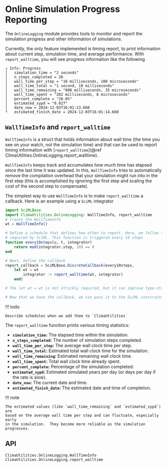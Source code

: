 # Online Simulation Progress Reporting

The `OnlineLogging` module provides tools to monitor and report the simulation
progress and other information of simulations.

Currently, the only feature implemented is timing report, to print information
about current step, simulation time, and average performance. With
`report_walltime`, you will see progress information like the following
```
┌ Info: Progress
│   simulation_time = "2 seconds"
│   n_steps_completed = 20
│   wall_time_per_step = "10 milliseconds, 100 microseconds"
│   wall_time_total = "1 second, 10 milliseconds"
│   wall_time_remaining = "808 milliseconds, 35 microseconds"
│   wall_time_spent = "202 milliseconds, 8 microseconds"
│   percent_complete = "20.0%"
│   estimated_sypd = "0.027"
│   date_now = 2024-12-03T16:01:13.660
└   estimated_finish_date = 2024-12-03T16:01:14.660
```

## `WallTimeInfo` and `report_walltime`

`WallTimeInfo` is a struct that holds information about wall time (the time you
see on your watch, not the simulation time) and that can be used to report
timing information with [`report_walltime`](@ref ClimaUtilities.OnlineLogging.report_walltime).

`WallTimeInfo` keeps track and accumulates how much time has elapsed since the
last time it was updated. In this, `WallTimeInfo` tries to automatically remove
the compilation overhead that your simulation might run into in the first step
(this is accomplished by ignoring the first step and scaling the cost of the
second step to compensate).

The simplest way to use `WallTimeInfo` is to make `report_walltime` a callback.
Here is an example using a `SciML` integrator
```julia
import SciMLBase
import ClimaUtilities.OnlineLogging: WallTimeInfo, report_walltime
# Create the WallTimeInfo
wt = WallTimeInfo()

# Define a schedule that defines how often to report. Here, we follow the signature
# required by SciML. This function is triggered every 10 steps
function every10steps(u, t, integrator)
    return mod(integrator.step, 10) == 0
end

# Next, define the callback
report_callback = SciMLBase.DiscreteCallback(every10steps,
    let wt = wt
        integrator -> report_walltime(wt, integrator)
    end)

# The let wt = wt is not strickly required, but it can improve type-stability and performance

# Now that we have the callback, we can pass it to the SciML constructor for the integrator
```

!!! todo

    Describe schedules when we add them to `ClimaUtilities`

The `report_walltime` function prints various timing statistics:

* **`simulation_time`:** The elapsed time within the simulation.
* **`n_steps_completed`:** The number of simulation steps completed.
* **`wall_time_per_step`:** The average wall clock time per step.
* **`wall_time_total`:** Estimated total wall clock time for the simulation.
* **`wall_time_remaining`:** Estimated remaining wall clock time.
* **`wall_time_spent`:** Total wall clock time already spent.
* **`percent_complete`:** Percentage of the simulation completed.
* **`estimated_sypd`:** Estimated simulated years per day (or days per day if
  the rate is slow).
* **`date_now`:** The current date and time.
* **`estimated_finish_date`:** The estimated date and time of completion.

!!! note

    The estimated values (like `wall_time_remaining` and `estimated_sypd`) are
    based on the average wall time per step and can fluctuate, especially early
    in the simulation.  They become more reliable as the simulation progresses.

## API

```@docs
ClimaUtilities.OnlineLogging.WallTimeInfo
ClimaUtilities.OnlineLogging.report_walltime
```
